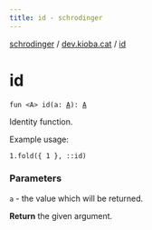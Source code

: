 ```yaml
---
title: id - schrodinger
---
```


[schrodinger](../index.html) / [dev.kioba.cat](index.html) / [id](./id.html)

# id

`fun <A> id(a: `[`A`](id.html#A)`): `[`A`](id.html#A)

Identity function.

Example usage:

```
1.fold({ 1 }, ::id)
```

### Parameters

`a` - the value which will be returned.

**Return**
the given argument.

